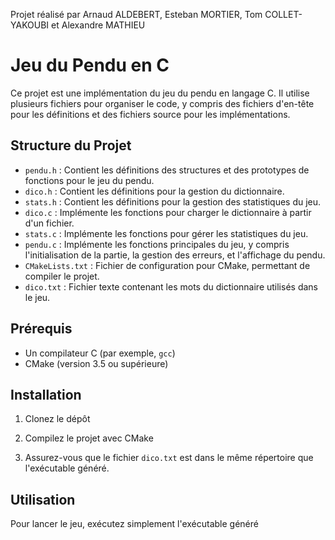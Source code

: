 Projet réalisé par Arnaud ALDEBERT, Esteban MORTIER, Tom COLLET-YAKOUBI et Alexandre MATHIEU
# Jeu du Pendu en C

Ce projet est une implémentation du jeu du pendu en langage C. Il utilise plusieurs fichiers pour organiser le code, y compris des fichiers d'en-tête pour les définitions et des fichiers source pour les implémentations.

## Structure du Projet

- `pendu.h` : Contient les définitions des structures et des prototypes de fonctions pour le jeu du pendu.
- `dico.h` : Contient les définitions pour la gestion du dictionnaire.
- `stats.h` : Contient les définitions pour la gestion des statistiques du jeu.
- `dico.c` : Implémente les fonctions pour charger le dictionnaire à partir d'un fichier.
- `stats.c` : Implémente les fonctions pour gérer les statistiques du jeu.
- `pendu.c` : Implémente les fonctions principales du jeu, y compris l'initialisation de la partie, la gestion des erreurs, et l'affichage du pendu.
- `CMakeLists.txt` : Fichier de configuration pour CMake, permettant de compiler le projet.
- `dico.txt` : Fichier texte contenant les mots du dictionnaire utilisés dans le jeu.

## Prérequis

- Un compilateur C (par exemple, `gcc`)
- CMake (version 3.5 ou supérieure)

## Installation

1. Clonez le dépôt 

2. Compilez le projet avec CMake

3. Assurez-vous que le fichier `dico.txt` est dans le même répertoire que l'exécutable généré.

## Utilisation

Pour lancer le jeu, exécutez simplement l'exécutable généré
